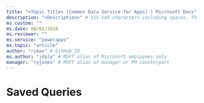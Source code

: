 ```yaml
---
title: "<Topic Title> (Common Data Service for Apps) | Microsoft Docs" # Intent and product brand in a unique string of 43-59 chars including spaces
description: "<Description>" # 115-145 characters including spaces. This abstract displays in the search result.
ms.custom: ""
ms.date: 08/01/2018
ms.reviewer: ""
ms.service: "powerapps"
ms.topic: "article"
author: "rjmax" # GitHub ID
ms.author: "jdaly" # MSFT alias of Microsoft employees only
manager: "ryjones" # MSFT alias of manager or PM counterpart
---
```

# Saved Queries

<!-- 

Need PM owner for query questions

https://docs.microsoft.com/en-us/dynamics365/customer-engagement/developer/userquery-saved-view-entity 

This topic needs to be adapted to describe the concept of saved queries, both user-queries and systemviews

It should cover using these messages 

ExecuteByIdUserQuery 
ExecuteByIdSavedQuery

And support the Web API content here:
https://docs.microsoft.com/en-us/dynamics365/customer-engagement/developer/webapi/retrieve-and-execute-predefined-queries

-->